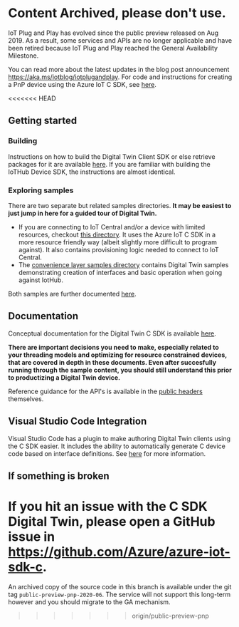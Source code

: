 # Content Archived, please don't use.

IoT Plug and Play has evolved since the public preview released on Aug 2019. As a result, some services and APIs are no longer applicable and have been retired because IoT Plug and Play reached the General Availability Milestone.

You can read more about the latest updates in the blog post announcement https://aka.ms/iotblog/iotplugandplay.  For code and instructions for creating a PnP device using the Azure IoT C SDK, see [here](https://github.com/Azure/azure-iot-sdk-c/tree/master/iothub_client/samples/pnp).

<<<<<<< HEAD
## Getting started
### Building
Instructions on how to build the Digital Twin Client SDK or else retrieve packages for it are available [here](./doc/building_sdk.md).  If you are familiar with building the IoTHub Device SDK, the instructions are almost identical.

### Exploring samples

There are two separate but related samples directories.  **It may be easiest to just jump in here for a guided tour of Digital Twin.**

* If you are connecting to IoT Central and/or a device with limited resources, checkout [this directory](./samples/digitaltwin_sample_ll_device).  It uses the Azure IoT C SDK in a more resource friendly way (albeit slightly more difficult to program against).  It also contains provisioning logic needed to connect to IoT Central.
* The [convenience layer samples directory](./samples/digitaltwin_sample_device) contains Digital Twin samples demonstrating creation of interfaces and basic operation when going against IotHub.

Both samples are further documented [here](./samples/readme.md).

## Documentation

Conceptual documentation for the Digital Twin C SDK is available [here](./doc/readme.md).  

**There are important decisions you need to make, especially related to your threading models and optimizing for resource constrained devices, that are covered in depth in these documents.  Even after succesfully running through the sample content, you should still understand this prior to productizing a Digital Twin device.**

Reference guidance for the API's is available in the [public headers](./inc) themselves.

## Visual Studio Code Integration

Visual Studio Code has a plugin to make authoring Digital Twin clients using the C SDK easier.  It includes the ability to automatically generate C device code based on interface definitions.  See [here](https://docs.microsoft.com/en-us/azure/iot-pnp/howto-develop-with-vs-vscode) for more information.

## If something is broken

If you hit an issue with the C SDK Digital Twin, please open a GitHub issue in https://github.com/Azure/azure-iot-sdk-c.
=======
An archived copy of the source code in this branch is available under the git tag `public-preview-pnp-2020-06`.  The service will not support this long-term however and you should migrate to the GA mechanism.
>>>>>>> origin/public-preview-pnp
